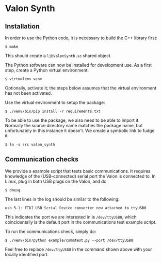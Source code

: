 # Valon Synth

## Installation

In order to use the Python code, it is necessary to build the C++
library first:

    $ make

This should create a `libValonSynth.so` shared object.

The Python software can now be installed for development use.  As a
first step, create a Python virtual environment.

    $ virtualenv venv

Optionally, activate it; the steps below assumes that the virtual
environment has not been activated.

Use the virtual environment to setup the package:

    $ ./venv/bin/pip install -r requirements.txt

To be able to use the package, we also need to be able to import it.
Normally the source directory name matches the package name, but
unfortunately in this instance it doesn't.  We create a symbolic link to
fudge it.

    $ ln -s src valon_synth

## Communication checks

We provide a example script that tests basic communications.  It
requires knowledge of the (USB-connected) serial port the Valon is
connected to.  In Linux, plug in both USB plugs on the Valon, and do

    $ dmesg

The last lines in the log should be similar to the following:

    usb 5-1: FTDI USB Serial Device converter now attached to ttyUSB0

This indicates the port we are interested in is `/dev/ttyUSB0`, which
coincidentally is the default port in the communications test example
script.

To run the communications check, simply do:

    $ ./venv/bin/python example/commtest.py --port /dev/ttyUSB0

Feel free to replace `/dev/ttyUSB0` in the command shown above with your
locally identified port.

